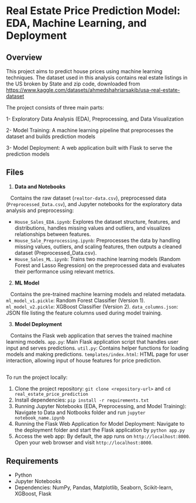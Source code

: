 # Real Estate Price Prediction Model: EDA, Machine Learning, and Deployment 

## Overview
This project aims to predict house prices using machine learning techniques. The dataset used in this analysis contains real estate listings in the US broken by State and zip code, downloaded from https://www.kaggle.com/datasets/ahmedshahriarsakib/usa-real-estate-dataset

The project consists of three main parts:

1- Exploratory Data Analysis (EDA), Preprocessing, and Data Visualization 

2- Model Training: A machine learning pipeline that preprocesses the dataset and builds prediction models

3- Model Deployment: A web application built with Flask to serve the prediction models


## Files

1. **Data and Notebooks**
   
 &nbsp;&nbsp; Contains the raw dataset (```realtor-data.csv```), preprocessed data (```Preprocessed_Data.csv```), and Jupyter notebooks for the exploratory data analysis and preprocessing:

- ```House_Sales_EDA.ipynb```: Explores the dataset structure, features, and distributions, handles missing values and outliers, and visualizes relationships between features.
- ```House_Sale_Preprocessing.ipynb```: Preprocesses the data by handling missing values, outliers, and scaling features, then outputs a cleaned dataset (Preprocessed_Data.csv).
- ```House_Sales_ML.ipynb```: Trains two machine learning models (Random Forest and Lasso Regression) on the preprocessed data and evaluates their performance using relevant metrics.

2. **ML Model**
   
 &nbsp;&nbsp; Contains the pre-trained machine learning models and related metadata.
```ml_model_v1.pickle```: Random Forest Classifier (Version 1).
```ml_model_v2.pickle```: XGBoost Classifier (Version 2).
```data_columns.json```: JSON file listing the feature columns used during model training.


3. **Model Deployment**
   
 &nbsp;&nbsp; Contains the Flask web application that serves the trained machine learning models.
```app.py```: Main Flask application script that handles user input and serves predictions.
```util.py```: Contains helper functions for loading models and making predictions.
```templates/index.html```: HTML page for user interaction, allowing input of house features for price prediction.

## 
To run the project locally:

1. Clone the project repository: ```git clone <repository-url>``` and ```cd real_estate_price_prediction```
2. Install dependencies: ```pip install -r requirements.txt```
3. Running Jupyter Notebooks (EDA, Preprocessing, and Model Training):
   Navigate to Data and Notbooks folder and run ```jupyter notebook_name.ipynb```
4. Running the Flask Web Application for Model Deployment: Navigate to the deployment folder and start the Flask application by ```python app.py```
5. Access the web app: By default, the app runs on ```http://localhost:8000```. Open your web browser and visit ```http://localhost:8000```.


## Requirements
- Python
- Jupyter Notebooks
- Dependencies: NumPy, Pandas, Matplotlib, Seaborn, Scikit-learn, XGBoost, Flask 
